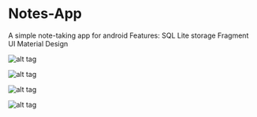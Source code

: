 # Notes-App
A simple note-taking app for android
Features:
SQL Lite storage
Fragment UI
Material Design

![alt tag](http://postimg.org/image/h2f503789/)

![alt tag](http://postimg.org/image/6gv9o30wp/)

![alt tag](http://postimg.org/image/8b845tnx5/)

![alt tag](http://postimg.org/image/su30aw1uh/)

